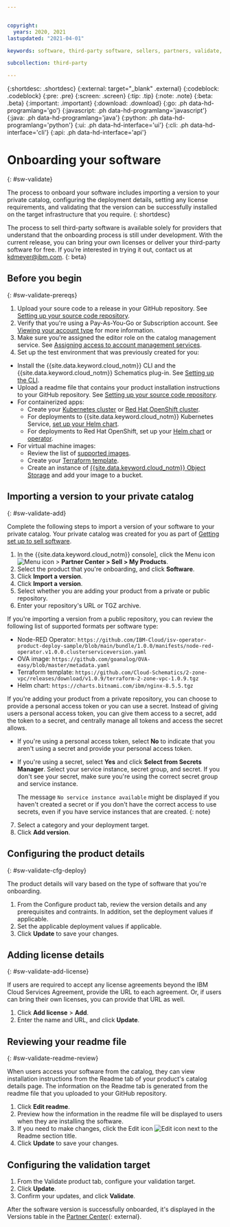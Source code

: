 ```yaml
---


copyright:
  years: 2020, 2021
lastupdated: "2021-04-01"

keywords: software, third-party software, sellers, partners, validate, test, containerized apps, virtual machine, VM, images, partner center

subcollection: third-party

---
```


{:shortdesc: .shortdesc}
{:external: target="_blank" .external}
{:codeblock: .codeblock}
{:pre: .pre}
{:screen: .screen}
{:tip: .tip}
{:note: .note}
{:beta: .beta}
{:important: .important}
{:download: .download}
{:go: .ph data-hd-programlang='go'}
{:javascript: .ph data-hd-programlang='javascript'}
{:java: .ph data-hd-programlang='java'}
{:python: .ph data-hd-programlang='python'}
{:ui: .ph data-hd-interface='ui'}
{:cli: .ph data-hd-interface='cli'}
{:api: .ph data-hd-interface='api'}

# Onboarding your software
{: #sw-validate}

The process to onboard your software includes importing a version to your private catalog, configuring the deployment details, setting any license requirements, and validating that the version can be successfully installed on the target infrastructure that you require. 
{: shortdesc}

The process to sell third-party software is available solely for providers that understand that the onboarding process is still under development. With the current release, you can bring your own licenses or deliver your third-party software for free. If you’re interested in trying it out, contact us at kdmeyer@ibm.com.
{: beta}

## Before you begin
{: #sw-validate-prereqs}

1. Upload your soure code to a release in your GitHub repository. See [Setting up your source code repository](https://docs.github.com/en/github/administering-a-repository/managing-releases-in-a-repository). 
2. Verify that you're using a Pay-As-You-Go or Subscription account. See [Viewing your account type](/docs/account?topic=account-account_settings#view-acct-type) for more information.
3. Make sure you're assigned the editor role on the catalog management service. See [Assigning access to account management services](/docs/account?topic=account-account-services).
4. Set up the test environment that was previously created for you:
  
  * Install the {{site.data.keyword.cloud_notm}} CLI and the {{site.data.keyword.cloud_notm}} Schematics plug-in. See [Setting up the CLI](/docs/schematics?topic=schematics-setup-cli).
  * Upload a readme file that contains your product installation instructions to your GitHub repository. See [Setting up your source code repository](docs/third-party?topic=third-party-source-repo-setup). 
  * For containerized apps:
    * Create your [Kubernetes cluster](/docs/containers?topic=containers-getting-started) or [Red Hat OpenShift cluster](/docs/openshift?topic=openshift-getting-started). 
    * For deployments to {{site.data.keyword.cloud_notm}} Kubernetes Service, [set up your Helm chart](/docs/containers?topic=containers-helm). 
    * For deployments to Red Hat OpenShift, set up your [Helm chart](/docs/openshift?topic=openshift-helm) or [operator](/docs/openshift?topic=openshift-operators).
  * For virtual machine images:
    * Review the list of [supported images](/docs/vpc?topic=vpc-about-images). 
    * Create your [Terraform template](/docs/schematics?topic=schematics-getting-started).
    * Create an instance of [{{site.data.keyword.cloud_notm}} Object Storage](/docs/cloud-object-storage?topic=cloud-object-storage-getting-started-cloud-object-storage) and add your image to a bucket.

## Importing a version to your private catalog
{: #sw-validate-add}

Complete the following steps to import a version of your software to your private catalog. Your private catalog was created for you as part of [Getting set up to sell software](/docs/third-party?topic=third-party-sw-getting-started). 

1. In the {{site.data.keyword.cloud_notm}} console], click the Menu icon ![Menu icon](../icons/icon_hamburger.svg) > **Partner Center > Sell > My Products**. 
2. Select the product that you're onboarding, and click **Software**.
3. Click **Import a version**.
4. Click  **Import a version**.
5. Select whether you are adding your product from a private or public repository. 
6. Enter your repository's URL or TGZ archive. 

  If you're importing a version from a public repository, you can review the following list of supported formats per software type:

  * Node-RED Operator: `https://github.com/IBM-Cloud/isv-operator-product-deploy-sample/blob/main/bundle/1.0.0/manifests/node-red-operator.v1.0.0.clusterserviceversion.yaml`
  * OVA image: `https://github.com/goanalog/OVA-easy/blob/master/metadata.yaml`
  * Terraform template: `https://github.com/Cloud-Schematics/2-zone-vpc/releases/download/v1.0.9/terraform-2-zone-vpc-1.0.9.tgz`
  * Helm chart: `https://charts.bitnami.com/ibm/nginx-8.5.5.tgz`
  
  If you're adding your product from a private repository, you can choose to provide a personal access token or you can use a secret. Instead of giving users a personal access token, you can give them access to a secret, add the token to a secret, and centrally manage all tokens and access the secret allows.

  * If you're using a personal access token, select **No** to indicate that you aren't using a secret and provide your personal access token.
  * If you're using a secret, select **Yes** and click **Select from Secrets Manager**. Select your service instance, secret group, and secret. If you don't see your secret, make sure you're using the correct secret group and service instance. 
    
    The message `No service instance available` might be displayed if you haven't created a secret or if you don't have the correct access to use secrets, even if you have service instances that are created. 
    {: note}

7. Select a category and your deployment target.
8. Click **Add version**. 

## Configuring the product details
{: #sw-validate-cfg-deploy}

The product details will vary based on the type of software that you're onboarding. 

1. From the Configure product tab, review the version details and any prerequisites and contraints. In addition, set the deployment values if applicable. 
1. Set the applicable deployment values if applicable.
1. Click **Update** to save your changes. 

## Adding license details
{: #sw-validate-add-license}

If users are required to accept any license agreements beyond the IBM Cloud Services Agreement, provide the URL to each agreement. Or, if users can bring their own licenses, you can provide that URL as well.

1. Click **Add license** > **Add**. 
2. Enter the name and URL, and click **Update**.

## Reviewing your readme file
{: #sw-validate-readme-review}

When users access your software from the catalog, they can view installation instructions from the Readme tab of your product's catalog details page. The information on the Readme tab is generated from the readme file that you uploaded to your GitHub repository. 

1. Click **Edit readme**.
2. Preview how the information in the readme file will be displayed to users when they are installing the software.
3. If you need to make changes, click the Edit icon ![Edit icon](../icons/edit-tagging.svg) next to the Readme section title.
4. Click **Update** to save your changes.

## Configuring the validation target 

1. From the Validate product tab, configure your validation target. 
1. Click **Update**.
1. Confirm your updates, and click **Validate**. 

After the software version is successfully onboarded, it's displayed in the Versions table in the [Partner Center](https://cloud.ibm.com/partner-center/sell/){: external}.





















